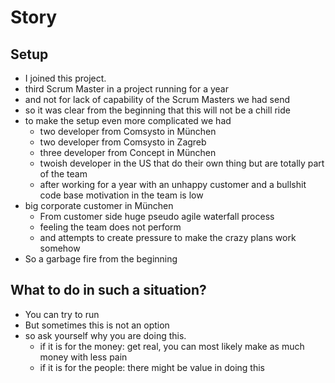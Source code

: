 # Story

## Setup
- I joined this project.
- third Scrum Master in a project running for a year
- and not for lack of capability of the Scrum Masters we had send
- so it was clear from the beginning that this will not be a chill ride
- to make the setup even more complicated we had
  - two developer from Comsysto in München
  - two developer from Comsysto in Zagreb
  - three developer from Concept in München
  - twoish developer in the US that do their own thing but are totally part of
    the team
  - after working for a year with an unhappy customer and a bullshit code base
    motivation in the team is low
- big corporate customer in München
  - From customer side huge pseudo agile waterfall process
  - feeling the team does not perform 
  - and attempts to create pressure to make the crazy plans work somehow
- So a garbage fire from the beginning

## What to do in such a situation?

- You can try to run
- But sometimes this is not an option
- so ask yourself why you are doing this.
  - if it is for the money: get real, you can most likely make as much money
    with less pain
  - if it is for the people: there might be value in doing this
